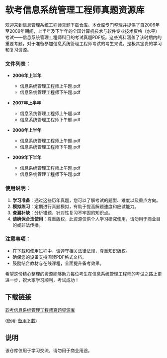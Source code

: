 # 软考信息系统管理工程师真题资源库

欢迎来到信息管理系统工程师真题下载仓库。本仓库专门整理并提供了自2006年至2009年期间，上半年及下半年的全国计算机技术与软件专业技术资格（水平）考试——信息系统管理工程师科目的考试真题PDF版。这些资料涵盖了该时期内的重要考题，对于准备参加信息系统管理工程师考试的考生来说，是极其宝贵的学习和复习资源。

### 文件列表：

- **2006年上半年**
  - 信息系统管理工程师上午题.pdf
  - 信息系统管理工程师下午题.pdf
  
- **2007年上半年**
  - 信息系统管理工程师上午题.pdf
  - 信息系统管理工程师下午题.pdf
  
- **2008年上半年**
  - 信息系统管理工程师上午题.pdf
  - 信息系统管理工程师下午题.pdf
  
- **2009年下半年**
  - 信息系统管理工程师上午题.pdf
  - 信息系统管理工程师下午题.pdf

### 使用说明：
1. **学习准备**：通过这些历年真题，您可以了解考试的题型、难度以及重点方向。
2. **模拟练习**：定期进行真题模拟，有助于提高解题速度和应试能力。
3. **查漏补缺**：分析错题，针对性复习不牢固的知识点。
4. **请确保合法使用**：尊重版权，此资源仅供个人学习研究使用，请勿用于商业目的或非法传播。

### 注意事项：
- 在下载和使用过程中，请遵守相关法律法规，尊重知识版权。
- 确保您的设备支持阅读PDF格式文档。
- 鼓励结合教材与在线课程，全面提升备考效果。

希望这份精心整理的资源能够助力每位考生在信息系统管理工程师的考试之路上更进一步，祝大家学习顺利，考试成功！

## 下载链接
[软考信息系统管理工程师真题资源库](https://pan.quark.cn/s/ac45edddfcb0) 

(备用: [备用下载](https://pan.baidu.com/s/1Vat_8wmQQ2H_mrztlWDccw?pwd=1234))

## 说明

该仓库仅用于学习交流，请勿用于商业用途。
